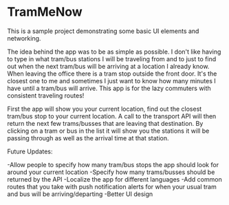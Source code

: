 # TramMeNow

This is a sample project demonstrating some basic UI elements and networking.

The idea behind the app was to be as simple as possible. I don't like having to type in what tram/bus stations I will be traveling from and to just to find out when the next tram/bus will be arriving at a location I already know. When leaving the office there is a tram stop outside the front door. It's the closest one to me and sometimes I just want to know how many minutes I have until a tram/bus will arrive. This app is for the lazy commuters with consistent traveling routes!

First the app will show you your current location, find out the closest tram/bus stop to your current location. A call to the transport API will then return the next few trams/busses that are leaving that destination. By clicking on a tram or bus in the list it will show you the stations it will be passing through as well as the arrival time at that station.

Future Updates:

-Allow people to specify how many tram/bus stops the app should look for around your current location
-Specify how many trams/busses should be returned by the API
-Localize the app for different languages
-Add common routes that you take with push notification alerts for when your usual tram and bus will be arriving/departing
-Better UI design
